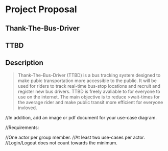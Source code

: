 # Project Proposal

## Thank-The-Bus-Driver

## TTBD

## Description 

> Thank-The-Bus-Driver (TTBD) is a bus tracking system designed to make pubic transportation more accessible to the public. It will be used for riders to track real-time bus-stop locations and recruit and register new bus drivers. TTBD is freely avaliable to for everyone to use on the internet. The main objective is to reduce >wait-times for the average rider and make public transit more efficient for everyone invloved. 



//In addition, add an image or pdf document for your use-case diagram. 

 

//Requirements:

//One actor per group member.
//At least two use-cases per actor.
//Login/Logout does not count towards the minimum.
